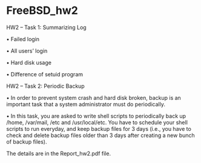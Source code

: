 FreeBSD_hw2
===========

HW2 – Task 1: Summarizing Log

• Failed login

• All users’ login

• Hard disk usage

• Difference of setuid program




HW2 – Task 2: Periodic Backup

• In order to prevent system crash and hard disk broken,
backup is an important task that a system administrator
must do periodically.

• In this task, you are asked to write shell scripts to
periodically back up /home, /var/mail, /etc and
/usr/local/etc. You have to schedule your shell scripts to
run everyday, and keep backup files for 3 days (i.e., you
have to check and delete backup files older than 3 days
after creating a new bunch of backup files).


The details are in the Report_hw2.pdf file.

